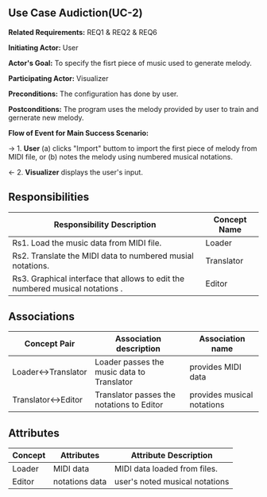 ## Use Case Audiction(UC-2)

**Related Requirements:** REQ1 & REQ2 & REQ6

**Initiating Actor:** User

**Actor's Goal:** To specify the fisrt piece of music used to generate melody. 

**Participating Actor:** Visualizer

**Preconditions:** The configuration has done by user.

**Postconditions:** The program uses the melody provided by user to train and gernerate new melody.

**Flow of Event for Main Success Scenario:**

→ 1. **User** (a) clicks "Import" buttom to import the first piece of melody from MIDI file, or (b) notes the melody using numbered musical notations. 

← 2. **Visualizer** displays the user's input.



## Responsibilities

| Responsibility Description                                   | Concept Name |
| ------------------------------------------------------------ | ------------ |
| Rs1. Load the music data from MIDI file.                     | Loader       |
| Rs2. Translate the MIDI data to numbered musial notations.   | Translator   |
| Rs3. Graphical interface that allows to edit the numbered musical notations . | Editor       |

## Associations

| Concept Pair      | Association description                            | Association name           |
| ----------------- | -------------------------------------------------- | -------------------------- |
| Loader↔Translator | Loader passes the music data to Translator         | provides MIDI data         |
| Translator↔Editor | Translator passes the notations to Editor          | provides musical notations |

## Attributes

| Concept | Attributes     | Attribute Description          |
| ------- | -------------- | ------------------------------ |
| Loader  | MIDI data      | MIDI data loaded from files.   |
| Editor  | notations data | user's noted musical notations |
